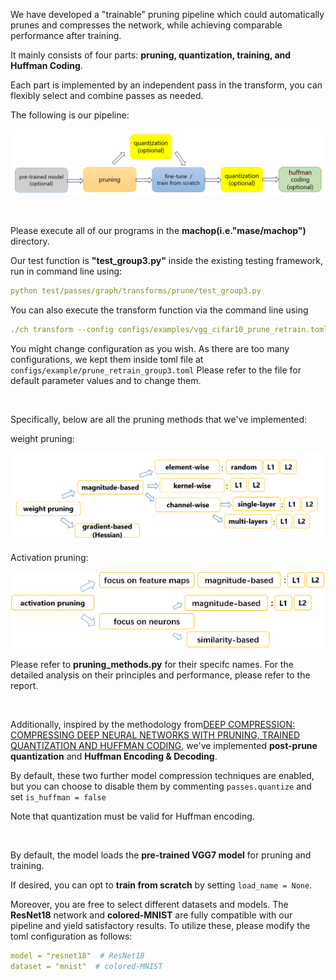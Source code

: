 We have developed a "trainable" pruning pipeline which could automatically prunes and compresses the network, while achieving comparable performance after training.

It mainly consists of four parts: **pruning, quantization, training, and Huffman Coding**. 

Each part is implemented by an independent pass in the transform, you can flexibly select and combine passes as needed.

The following is our pipeline:

<img src="imgs/overall_pipeline.png" width=800>

&nbsp;&nbsp;

Please execute all of our programs in the **machop(i.e."mase/machop")** directory.


Our test function is **"test_group3.py"** inside the existing testing framework, run in command line using:
```yaml
python test/passes/graph/transforms/prune/test_group3.py
```

You can also execute the transform function via the command line using 
```yaml
./ch transform --config configs/examples/vgg_cifar10_prune_retrain.toml
```

You might change configuration as you wish. As there are too many configurations, we kept them inside toml file at <code>configs/example/prune_retrain_group3.toml</code>
Please refer to the file for default parameter values and to change them.

&nbsp;&nbsp;

Specifically, below are all the pruning methods that we've implemented:

weight pruning:

<img src="imgs/weight_wise.png" width=600>


Activation pruning:

<img src="imgs/activation_pruning.png" width=600>

Please refer to **pruning_methods.py** for their specifc names. For the detailed analysis on their principles and performance, please refer to the report.


&nbsp;&nbsp;

Additionally, inspired by the methodology from[DEEP COMPRESSION: COMPRESSING DEEP NEURAL NETWORKS WITH PRUNING, TRAINED QUANTIZATION AND HUFFMAN CODING](https://arxiv.org/pdf/1510.00149.pdf), we've implemented **post-prune quantization** and **Huffman Encoding & Decoding**. 

By default, these two further model compression techniques are enabled, but you can choose to disable them by commenting <code>passes.quantize</code> and set <code>is_huffman = false</code>

Note that quantization must be valid for Huffman encoding.

&nbsp;&nbsp;

By default, the model loads the **pre-trained VGG7 model** for pruning and training.

If desired, you can opt to **train from scratch** by setting <code>load_name = None</code>.

Moreover, you are free to select different datasets and models. The **ResNet18** network and **colored-MNIST** are fully compatible with our pipeline and yield satisfactory results. To utilize these, please modify the toml configuration as follows:
```yaml
model = "resnet18"  # ResNet18
dataset = "mnist"  # colored-MNIST
```



